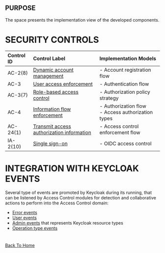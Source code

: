 ## PURPOSE
The space presents the implementation view of the developed components.

# SECURITY CONTROLS
|Control ID|Control Label|Implementation Models|
|:---|:---|:---|
|AC-2(8)|[Dynamic account management](dynamic-account-management.md)|- Account registration flow<br>|
|AC-3|[User access enforcement](user-access-enforcement.md)|- Authentication flow<br>|
|AC-3(7)|[Role-based access control](role-based-access-control.md)|- Authorization policy strategy<br>|
|AC-4|[Information flow enforcement](information-flow-enforcement.md)|- Authorization flow<br>- Access authorization types|
|AC-24(1)|[Transmit access authorization information](transmit-access-authorization-information.md)|- Access control enforcement flow<br>|
|IA-2(10)|[Single sign-on](single-sign-on.md)|- OIDC access control<br>|

# INTEGRATION WITH KEYCLOAK EVENTS
Several type of events are promoted by Keycloak during its running, that can be listened by Access Control modules for detection and collaborative actions to perform into the Access Control domain:
- [Error events](https://www.keycloak.org/docs-api/22.0.1/javadocs/org/keycloak/events/Errors.html)
- [User events](https://www.keycloak.org/docs-api/22.0.1/javadocs/org/keycloak/events/Event.html)
- [Admin events](https://www.keycloak.org/docs-api/22.0.1/javadocs/org/keycloak/events/admin/ResourceType.html) that represents Keycloak resource types
- [Operation type events](https://www.keycloak.org/docs-api/22.0.1/javadocs/org/keycloak/events/admin/OperationType.html)

#
[Back To Home](/README.md)
